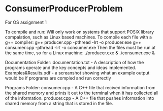 # ConsumerProducerProblem
For OS assignment 1

To compile and run:
  Will only work on systems that support POSIX library compalation, such as Linux based machines. 
  To compile each file with a g++ compiler:
    g++ producer.cpp -pthread -lrt -o producer.exe
    g++ consumer.cpp -pthread -lrt -o consumer.exe
  Then the files must be run at the same time, so for a Linux machine:
    ./producer.exe & ./consumer.exe &



Documentation Folder:
  documentation.txt - A description of how the programs operate and the key concepts and ideas implemented. 
  Examples&Results.pdf - a screanshot showing what an example output would be if programs are compled and run correctly

Programs Folder:
  consumer.cpp - A C++ file that recived information from the shared memory and prints it out to the terminal when it has collected all of the information. 
  producer.cpp - A C++ file that pushes information into shared memory from a string that is stored in the file. 
